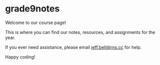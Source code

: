 # grade9notes

Welcome to our course page!

This is where you can find our notes, resources, and assignments for the year.

If you ever need assistance, please email jeff.bell@rns.cc for help.

Happy coding!
